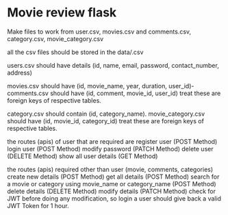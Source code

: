 #  Movie review flask
Make files to work from user.csv, movies.csv and comments.csv, category.csv, movie_category.csv

all the csv files should be stored in the data/<filename>.csv
  
users.csv should have details (id, name, email, password, contact_number, address)

movies.csv should have (id, movie_name, year, duration, user_id)- comments.csv should have (id, comment, movie_id, user_id) treat these are foreign keys of respective tables.

category.csv should contain (id, category_name).
movie_category.csv should have (id, movie_id, category_id) treat these are foreign keys of respective tables.

the routes (apis) of user that are required are
register user (POST Method)
login user (POST Method)
modify password (PATCH Method)
delete user (DELETE Method)
show all user details (GET Method)

the routes (apis) required other than user (movie, comments, categories)
create new details (POST Method)
get all details (POST Method)
search for a movie or category using movie_name or category_name (POST Method)
delete details (DELETE Method)
modify details (PATCH Method)
check for JWT before doing any modification, so login a user should give back a valid JWT Token for 1 hour.

